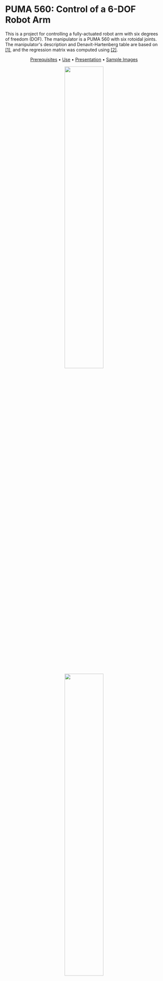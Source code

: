 # PUMA 560: Control of a 6-DOF Robot Arm

This is a project for controlling a fully-actuated robot arm with six degrees of freedom (DOF). The manipulator is a PUMA 560 with six rotoidal joints. The manipulator's description and Denavit-Hartenberg table are based on [[1]](#references-1), and the regression matrix was computed using [[2]](#references-2).

<p align="center">
	<a href="#prerequisites">Prerequisites</a>
	<span> • </span>
	<a href="use">Use</a>
	<span> • </span>
	<a href="doc/presentation.pdf">Presentation</a>
	<span> • </span>
	<a href="#sample-images">Sample Images</a>
</p>

<p align="center" width="100%">
    <img width="49.7%" src="img/CT__pick_and_place__animation.gif"> <img width="49.7%" src="img/Kinematic_LevMar__traiettoria_circolare__animation.gif">
</p>


## Overview
The project includes several control aspects, including inverse kinematic control, dynamic control, and adaptive control. The following is a list of the simulations and techniques included in the project:

### Inverse Kinematic Control
* Gradient descent method for posture control
* Levenberg-Marquardt method for posture control and circular trajectory tracking
* Newton-Raphson method is not used due to its instability in singular configurations of the Jacobian

### Dynamic Control
* Proportional-Derivative (PD) controller synthesis and simulation for pick and place task
* Computed torque controller synthesis and simulation for pick and place task and circular trajectory tracking
* Backstepping controller synthesis and simulation for pick and place task and circular trajectory tracking

### Adaptive Control
* Computed torque adaptive controller synthesis and simulation for trajectory tracking using Finite Fourier Series (FFS) and parameter estimation
* Backstepping adaptive controller synthesis and simulation for trajectory tracking using FFS and parameter estimation


## <a id="prerequisites"></a>Prerequisites
1. [Robotics Toolbox for MATLAB](https://petercorke.com/toolboxes/robotics-toolbox/) - a package that provides functions for the study and simulation of classical arm-type and mobile robotics
2. [SymPyBotics](https://github.com/cdsousa/SymPyBotics) - a Python-based symbolic framework used for modeling and identifying the dynamics of robots


## <a id="use"></a>How to Use

### Non-Adaptive Control Methods

To use inverse kinematic (using gradient descent and Levenberg-Marquardt), proportional-derivative, computed torque control, or backstepping controllers, follow these steps:

1. Edit `src/main_puma560.m`:
	1. Choose a controller by modifying the `controller` variable:
		* `Kinematic_grad`: inverse kinematic using gradient descent method
		* `Kinematic_LevMar`: inverse kinematic using Levenberg-Marquardt method
		* `PD`: proportional-derivative
		* `CT`: computed torque
		* `BS`: backstepping
	2. Choose a task by modifying the `task` variable:
		* `position_control`: position control (compatible with `Kinematic_grad` and `Kinematic_LevMar`)
		* `pick_and_place`: pick and place (compatible with `PD`, `CT`, and `BS`)
		* `circular_trajectory_tracking`: circular trajectory tracking (compatible with `CT`, `BS`, and `Kinematic_LevMar`)
2. Edit `src/plot_Simulation.m`:
	1. Set `saving_flag` to 1 if you want to save plot images
	2. Set `title_flag` to 1 if you want to add titles to the plots
	3. Set `threeDplot_flag` to 1 if you want to plot the robot's trajectory in 3D space
	4. Set `image_extension` to the file format you want to use when saving the plots (if `title_flag` is 1), e.g., 'pdf', 'png', 'jpg'.
	5. Set `images_path` to the directory where you want to save the plot images (if `title_flag` is 1), e.g., '/Users/username/Documents/MATLAB/puma560-control/img/'
	6. Set `main_path` to the directory where the source code is located (if `title_flag` is 1), e.g., '/Users/username/Documents/MATLAB/puma560-control/src/'
3. Run `src/main_puma560.m`

### Adaptive Control Methods

To use adaptive computed torque and adaptive backstepping controllers:

1. Edit `src_adaptive/main_puma560_adaptive.m`:
	1. Choose a controller by modifying the `controller` variable:
		* `adaptiveCT`: adaptive computed torque
		* `adaptiveBS`: adaptive backstepping
	2. Choose a task by modifying the `task` variable:		* `position_control`: position control
		* `sinusoidal_trajectory_tracking`: sinusoidal trajectory tracking in joint space
		* `finite_fourier_series_trajectory_tracking`: Finite Fourier Series (FFS) trajectory tracking in joint space
2. Edit `src_adaptive/plot_adaptive.m`:
	1. Set `saving_flag` to 1 if you want to save plot images
	2. Set `title_flag` to 1 if you want to add titles to the plots
	3. Set `threeDplot_flag` to 1 if you want to plot the robot's trajectory in 3D space
	4. Set `image_extension` to the file format you want to use when saving the plots (if `title_flag` is 1), e.g., 'pdf', 'png', 'jpg'.
	5. Set `images_path` to the directory where you want to save the plot images (if `title_flag` is 1), e.g., '/Users/username/Documents/MATLAB/puma560-control/img/'
	6. Set `main_path` to the directory where the source code is located (if `title_flag` is 1), e.g., '/Users/username/Documents/MATLAB/puma560-control/src/'
3. Run `src_adaptive/main_puma560_adaptive.m`


## References
1. <a id="references-1"></a>P. I. Corke and  B. Armstrong-Helouvry "A search for consensus among model parameters reported for the PUMA 560 robot" in Proceedings of the 1994 IEEE International Conference on Robotics and Automation, 1994, pp. 1608-1613 vol.2, doi:[10.1109/ROBOT.1994.351360](https://doi.org/10.1109/ROBOT.1994.351360).
2. <a id="references-2"></a>C. D. Sousa and R. Cortesao, "SageRobotics: Open Source Framework for Symbolic Computation of Robot Models" in Proceedings of the 27th Annual ACM Symposium on Applied Computing, Trento, Italy, 2012, pp. 262-267, doi:[10.1145/2245276.2245329](https://doi.org/10.1145/2245276.2245329).


## <a id="sample-images"></a>Sample Images
Some images of the PUMA 560 robot during different simulations:

* End-effector trajectory (Lissajous, inverse kinematic controller)
<p align="center" width="100%">
    <img width="61.8%" src="img/Kinematic__lissajous__End-effector_trajectory.png"> 
</p>

### Backstepping
##### Pick and Place
* End-effector trajectory
<p align="center" width="100%">
    <img width="61.8%" src="img/BS__pick_and_place__End-effector_trajectory.png"> 
</p>

* EE translation - orientation - XY view - 3D view
<p align="center" width="100%">
    <img width="75%" src="img/BS__pick_and_place__EE translation - orientation - XY view - 3D view.png"> 
</p>

* Joint trajectories
<p align="center" width="100%">
    <img width="75%" src="img/BS__pick_and_place__Joint_trajectories.png"> 
</p>

* Joint errors
<p align="center" width="100%">
    <img width="75%" src="img/BS__pick_and_place__Joint_errors.png"> 
</p>

##### Pick and Place
* End-effector trajectory
<p align="center" width="100%">
    <img width="61.8%" src="img/BS__traiettoria_circolare__End-effector_trajectory.png">
</p>

* EE translation - orientation - XY view - 3D view
<p align="center" width="100%">
    <img width="75%" src="img/BS__traiettoria_circolare__EE translation - orientation - XY view - 3D view.png"> 
</p>

* Joint trajectories
<p align="center" width="100%">
    <img width="75%" src="img/BS__traiettoria_circolare__Joint_trajectories.png"> 
</p>

* Joint errors
<p align="center" width="100%">
    <img width="75%" src="img/BS__traiettoria_circolare__Joint_errors.png"> 
</p>